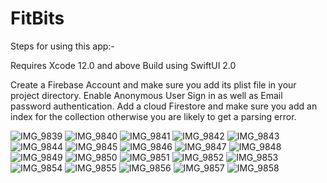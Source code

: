 # FitBits

Steps for using this app:-

Requires Xcode 12.0 and above
Build using SwiftUI 2.0

Create a Firebase Account and make sure you add its plist file in your project directory.
Enable Anonymous User Sign in as well as Email password authentication.
Add a cloud Firestore and make sure you add an index for the collection otherwise you are likely to get a parsing error.


![IMG_9839](https://user-images.githubusercontent.com/49474526/97868883-7dbe6000-1d36-11eb-9249-04fa03d75617.jpg)
![IMG_9840](https://user-images.githubusercontent.com/49474526/97868890-8151e700-1d36-11eb-81a2-505da4e25f1c.PNG)
![IMG_9841](https://user-images.githubusercontent.com/49474526/97868893-83b44100-1d36-11eb-9e6f-5fa7382c5098.PNG)
![IMG_9842](https://user-images.githubusercontent.com/49474526/97868899-857e0480-1d36-11eb-92fe-3bbe01a13d9e.PNG)
![IMG_9843](https://user-images.githubusercontent.com/49474526/97868908-89aa2200-1d36-11eb-8bc6-3eb257142120.PNG)
![IMG_9844](https://user-images.githubusercontent.com/49474526/97868916-8d3da900-1d36-11eb-8af5-ea8b04bd26dc.PNG)
![IMG_9845](https://user-images.githubusercontent.com/49474526/97868921-8fa00300-1d36-11eb-8371-1d03f91e398d.PNG)
![IMG_9846](https://user-images.githubusercontent.com/49474526/97868942-9b8bc500-1d36-11eb-9dd5-626a00a03d9c.PNG)
![IMG_9847](https://user-images.githubusercontent.com/49474526/97868948-9dee1f00-1d36-11eb-9a13-572829fd0e06.PNG)
![IMG_9848](https://user-images.githubusercontent.com/49474526/97868961-a3e40000-1d36-11eb-8c0e-1454235355ab.PNG)
![IMG_9849](https://user-images.githubusercontent.com/49474526/97868970-a6465a00-1d36-11eb-9e7c-20f517b8c80b.PNG)
![IMG_9850](https://user-images.githubusercontent.com/49474526/97868987-ad6d6800-1d36-11eb-890e-051c2033515d.PNG)
![IMG_9851](https://user-images.githubusercontent.com/49474526/97868604-025cae80-1d36-11eb-88ff-f83ef653da4f.PNG)
![IMG_9852](https://user-images.githubusercontent.com/49474526/97868997-b0685880-1d36-11eb-80e1-1cd3c6f420d9.PNG)
![IMG_9853](https://user-images.githubusercontent.com/49474526/97869004-b2cab280-1d36-11eb-96b4-982776828917.jpg)
![IMG_9854](https://user-images.githubusercontent.com/49474526/97869011-b52d0c80-1d36-11eb-877f-21d93a206603.PNG)
![IMG_9855](https://user-images.githubusercontent.com/49474526/97869021-b827fd00-1d36-11eb-8fa5-814784156b7c.PNG)
![IMG_9856](https://user-images.githubusercontent.com/49474526/97869028-ba8a5700-1d36-11eb-8cad-5e27919ae9a4.PNG)
![IMG_9857](https://user-images.githubusercontent.com/49474526/97869032-bcecb100-1d36-11eb-801b-8ee5bcee8fb6.PNG)
![IMG_9858](https://user-images.githubusercontent.com/49474526/97869035-bf4f0b00-1d36-11eb-9028-37a73adeace3.PNG)
